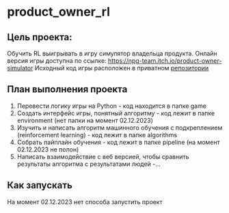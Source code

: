 # product_owner_rl
## Цель проекта:

Обучить RL выигрывать в игру симулятор владельца продукта.
Онлайн версия игры доступна по ссылке: https://npg-team.itch.io/product-owner-simulator
Исходный код игры расположен в приватном [репозитории](https://github.com/denrus99/ProductOwnerSim)

## План выполнения проекта
1. Перевести логику игры на Python - код находится в папке game
2. Создать интерфейс игры, понятный алгоритму - код лежит в папке environment (нет папки на момент 02.12.2023)
3. Изучить и написать алгоритм машинного обучения с подкреплением (reinforcement learning) - код лежит в папке algorithms
4. Собрать пайплайн обучения - код лежит в папке pipeline (на момент 02.12.2023 не полон)
5. Написать взаимодействие с веб версией, чтобы сравнить результаты алгоритма с результатами людей -...

## Как запускать
На момент 02.12.2023 нет способа запустить проект

